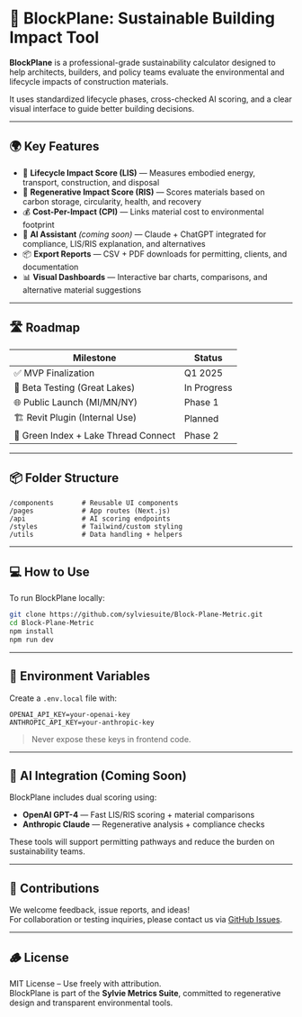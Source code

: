 # 🧱 BlockPlane: Sustainable Building Impact Tool

**BlockPlane** is a professional-grade sustainability calculator designed to help architects, builders, and policy teams evaluate the environmental and lifecycle impacts of construction materials.

It uses standardized lifecycle phases, cross-checked AI scoring, and a clear visual interface to guide better building decisions.

---

## 🌍 Key Features

- 🔢 **Lifecycle Impact Score (LIS)** — Measures embodied energy, transport, construction, and disposal
- 🌱 **Regenerative Impact Score (RIS)** — Scores materials based on carbon storage, circularity, health, and recovery
- 💰 **Cost-Per-Impact (CPI)** — Links material cost to environmental footprint
- 🧠 **AI Assistant** *(coming soon)* — Claude + ChatGPT integrated for compliance, LIS/RIS explanation, and alternatives
- 📦 **Export Reports** — CSV + PDF downloads for permitting, clients, and documentation
- 📊 **Visual Dashboards** — Interactive bar charts, comparisons, and alternative material suggestions

---

## 🛣️ Roadmap

| Milestone                             | Status       |
|--------------------------------------|--------------|
| ✅ MVP Finalization                   | Q1 2025      |
| 🔧 Beta Testing (Great Lakes)        | In Progress  |
| 🌐 Public Launch (MI/MN/NY)          | Phase 1      |
| 🏗️ Revit Plugin (Internal Use)       | Planned      |
| 🔁 Green Index + Lake Thread Connect | Phase 2      |

---

## 📦 Folder Structure

```
/components       # Reusable UI components
/pages            # App routes (Next.js)
/api              # AI scoring endpoints
/styles           # Tailwind/custom styling
/utils            # Data handling + helpers
```

---

## 💻 How to Use

To run BlockPlane locally:

```bash
git clone https://github.com/sylviesuite/Block-Plane-Metric.git
cd Block-Plane-Metric
npm install
npm run dev
```

---

## 🔐 Environment Variables

Create a `.env.local` file with:

```
OPENAI_API_KEY=your-openai-key
ANTHROPIC_API_KEY=your-anthropic-key
```

> Never expose these keys in frontend code.

---

## 🧠 AI Integration (Coming Soon)

BlockPlane includes dual scoring using:
- **OpenAI GPT-4** — Fast LIS/RIS scoring + material comparisons
- **Anthropic Claude** — Regenerative analysis + compliance checks

These tools will support permitting pathways and reduce the burden on sustainability teams.

---

## 🤝 Contributions

We welcome feedback, issue reports, and ideas!  
For collaboration or testing inquiries, please contact us via [GitHub Issues](https://github.com/sylviesuite/blockplane-impact-vision/issues).

---

## 🪵 License

MIT License – Use freely with attribution.  
BlockPlane is part of the **Sylvie Metrics Suite**, committed to regenerative design and transparent environmental tools.
